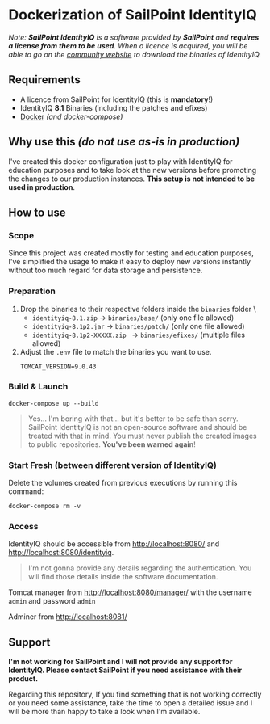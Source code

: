 # Dockerization of SailPoint IdentityIQ

_Note: **SailPoint IdentityIQ** is a software provided by **SailPoint** and **requires a license from them to be used**. When a licence is acquired, you will be able to go on the [community website](https://community.sailpoint.com/) to download the binaries of IdentityIQ._

## Requirements

- A licence from SailPoint for IdentityIQ (this is **mandatory**!)
- IdentityIQ **8.1** Binaries (including the patches and efixes)
- [Docker](https://www.docker.com/) _(and docker-compose)_

## Why use this _(do not use as-is in production)_

I've created this docker configuration just to play with IdentityIQ for education purposes and to take look at the new versions before promoting the changes to our production instances. **This setup is not intended to be used in production**.

## How to use

### Scope
Since this project was created mostly for testing and education purposes, I've simplified the usage to make it easy to deploy new versions instantly without too much regard for data storage and persistence.

### Preparation
1. Drop the binaries to their respective folders inside the `binaries` folder \
    - `identityiq-8.1.zip` -> `binaries/base/` (only one file allowed)
    - `identityiq-8.1p2.jar` -> `binaries/patch/` (only one file allowed)
    - `identityiq-8.1p2-XXXXX.zip ` -> `binaries/efixes/` (multiple files allowed)
2. Adjust the `.env` file to match the binaries you want to use. 
    ```
    TOMCAT_VERSION=9.0.43
    ```

### Build & Launch
```
docker-compose up --build
```
> Yes... I'm boring with that... but it's better to be safe than sorry. SailPoint IdentityIQ is not an open-source software and should be treated with that in mind. You must never publish the created images to public repositories. **You've been warned again**!

### Start Fresh (between different version of IdentityIQ)
Delete the volumes created from previous executions by running this command:
```
docker-compose rm -v
```

### Access
IdentityIQ should be accessible from [http://localhost:8080/](http://localhost:8080/) and [http://localhost:8080/identityiq](http://localhost:8080/identityiq).

> I'm not gonna provide any details regarding the authentication. You will find those details inside the software documentation.

Tomcat manager from [http://localhost:8080/manager/](http://localhost:8080/manager/) with the username `admin` and password `admin`

Adminer from [http://localhost:8081/](http://localhost:8081/)

## Support

**I'm not working for SailPoint and I will not provide any support for IdentityIQ. Please contact SailPoint if you need assistance with their product.** 

Regarding this repository, If you find something that is not working correctly or you need some assistance, take the time to open a detailed issue and I will be more than happy to take a look when I'm available. 